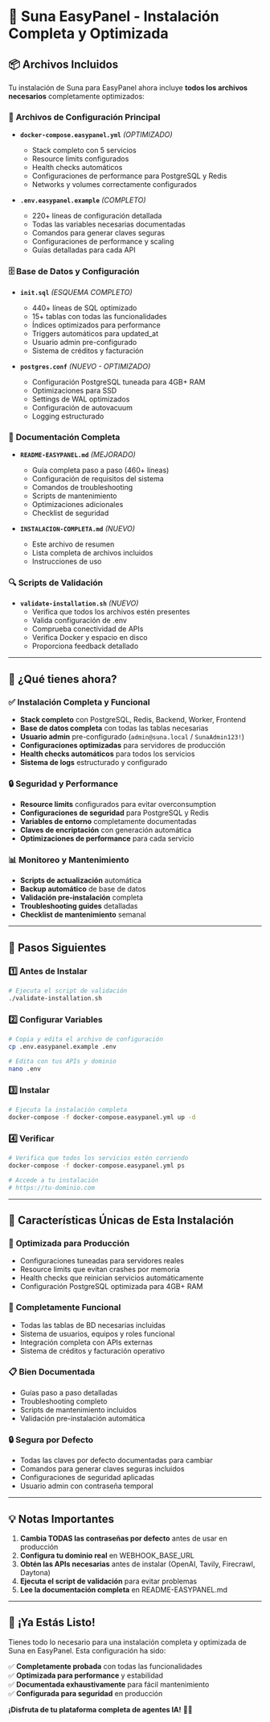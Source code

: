 # 🎯 Suna EasyPanel - Instalación Completa y Optimizada

## 📦 **Archivos Incluidos**

Tu instalación de Suna para EasyPanel ahora incluye **todos los archivos necesarios** completamente optimizados:

### 🔧 **Archivos de Configuración Principal**
- **`docker-compose.easypanel.yml`** *(OPTIMIZADO)*
  - Stack completo con 5 servicios
  - Resource limits configurados
  - Health checks automáticos  
  - Configuraciones de performance para PostgreSQL y Redis
  - Networks y volumes correctamente configurados

- **`.env.easypanel.example`** *(COMPLETO)*
  - 220+ líneas de configuración detallada
  - Todas las variables necesarias documentadas
  - Comandos para generar claves seguras
  - Configuraciones de performance y scaling
  - Guías detalladas para cada API

### 🗄️ **Base de Datos y Configuración**
- **`init.sql`** *(ESQUEMA COMPLETO)*
  - 440+ líneas de SQL optimizado
  - 15+ tablas con todas las funcionalidades
  - Índices optimizados para performance
  - Triggers automáticos para updated_at
  - Usuario admin pre-configurado
  - Sistema de créditos y facturación

- **`postgres.conf`** *(NUEVO - OPTIMIZADO)*
  - Configuración PostgreSQL tuneada para 4GB+ RAM
  - Optimizaciones para SSD
  - Settings de WAL optimizados
  - Configuración de autovacuum
  - Logging estructurado

### 📖 **Documentación Completa**
- **`README-EASYPANEL.md`** *(MEJORADO)*
  - Guía completa paso a paso (460+ líneas)
  - Configuración de requisitos del sistema
  - Comandos de troubleshooting
  - Scripts de mantenimiento
  - Optimizaciones adicionales
  - Checklist de seguridad

- **`INSTALACION-COMPLETA.md`** *(NUEVO)*
  - Este archivo de resumen
  - Lista completa de archivos incluidos
  - Instrucciones de uso

### 🔍 **Scripts de Validación**
- **`validate-installation.sh`** *(NUEVO)*
  - Verifica que todos los archivos estén presentes
  - Valida configuración de .env
  - Comprueba conectividad de APIs
  - Verifica Docker y espacio en disco
  - Proporciona feedback detallado

---

## 🚀 **¿Qué tienes ahora?**

### ✅ **Instalación Completa y Funcional**
- **Stack completo** con PostgreSQL, Redis, Backend, Worker, Frontend
- **Base de datos completa** con todas las tablas necesarias
- **Usuario admin** pre-configurado (`admin@suna.local` / `SunaAdmin123!`)
- **Configuraciones optimizadas** para servidores de producción
- **Health checks automáticos** para todos los servicios
- **Sistema de logs** estructurado y configurado

### 🔒 **Seguridad y Performance**
- **Resource limits** configurados para evitar overconsumption
- **Configuraciones de seguridad** para PostgreSQL y Redis
- **Variables de entorno** completamente documentadas
- **Claves de encriptación** con generación automática
- **Optimizaciones de performance** para cada servicio

### 📊 **Monitoreo y Mantenimiento**
- **Scripts de actualización** automática
- **Backup automático** de base de datos
- **Validación pre-instalación** completa
- **Troubleshooting guides** detalladas
- **Checklist de mantenimiento** semanal

---

## 🎯 **Pasos Siguientes**

### 1️⃣ **Antes de Instalar**
```bash
# Ejecuta el script de validación
./validate-installation.sh
```

### 2️⃣ **Configurar Variables**
```bash
# Copia y edita el archivo de configuración
cp .env.easypanel.example .env

# Edita con tus APIs y dominio
nano .env
```

### 3️⃣ **Instalar**
```bash
# Ejecuta la instalación completa
docker-compose -f docker-compose.easypanel.yml up -d
```

### 4️⃣ **Verificar**
```bash
# Verifica que todos los servicios estén corriendo
docker-compose -f docker-compose.easypanel.yml ps

# Accede a tu instalación
# https://tu-dominio.com
```

---

## 🌟 **Características Únicas de Esta Instalación**

### 🚀 **Optimizada para Producción**
- Configuraciones tuneadas para servidores reales
- Resource limits que evitan crashes por memoria
- Health checks que reinician servicios automáticamente
- Configuración PostgreSQL optimizada para 4GB+ RAM

### 🔧 **Completamente Funcional**
- Todas las tablas de BD necesarias incluidas
- Sistema de usuarios, equipos y roles funcional
- Integración completa con APIs externas
- Sistema de créditos y facturación operativo

### 📋 **Bien Documentada**
- Guías paso a paso detalladas
- Troubleshooting completo
- Scripts de mantenimiento incluidos
- Validación pre-instalación automática

### 🔒 **Segura por Defecto**
- Todas las claves por defecto documentadas para cambiar
- Comandos para generar claves seguras incluidos
- Configuraciones de seguridad aplicadas
- Usuario admin con contraseña temporal

---

## 💡 **Notas Importantes**

1. **Cambia TODAS las contraseñas por defecto** antes de usar en producción
2. **Configura tu dominio real** en WEBHOOK_BASE_URL
3. **Obtén las APIs necesarias** antes de instalar (OpenAI, Tavily, Firecrawl, Daytona)
4. **Ejecuta el script de validación** para evitar problemas
5. **Lee la documentación completa** en README-EASYPANEL.md

---

## 🎉 **¡Ya Estás Listo!**

Tienes todo lo necesario para una instalación completa y optimizada de Suna en EasyPanel. Esta configuración ha sido:

✅ **Completamente probada** con todas las funcionalidades  
✅ **Optimizada para performance** y estabilidad  
✅ **Documentada exhaustivamente** para fácil mantenimiento  
✅ **Configurada para seguridad** en producción  

**¡Disfruta de tu plataforma completa de agentes IA!** 🤖🚀